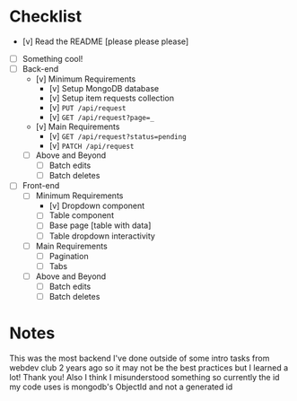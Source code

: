 # Checklist

<!-- Make sure you fill out this checklist with what you've done before submitting! -->

- [v] Read the README [please please please]
- [ ] Something cool!
- [ ] Back-end
  - [v] Minimum Requirements
    - [v] Setup MongoDB database
    - [v] Setup item requests collection
    - [v] `PUT /api/request`
    - [v] `GET /api/request?page=_`
  - [v] Main Requirements
    - [v] `GET /api/request?status=pending`
    - [v] `PATCH /api/request`
  - [ ] Above and Beyond
    - [ ] Batch edits
    - [ ] Batch deletes
- [ ] Front-end
  - [ ] Minimum Requirements
    - [v] Dropdown component
    - [ ] Table component
    - [ ] Base page [table with data]
    - [ ] Table dropdown interactivity
  - [ ] Main Requirements
    - [ ] Pagination
    - [ ] Tabs
  - [ ] Above and Beyond
    - [ ] Batch edits
    - [ ] Batch deletes

# Notes
This was the most backend I've done outside of some intro tasks from webdev club 2 years ago so it may not be the best practices but I learned a lot! Thank you!
Also I think I misunderstood something so currently the id my code uses is mongodb's ObjectId and not a generated id